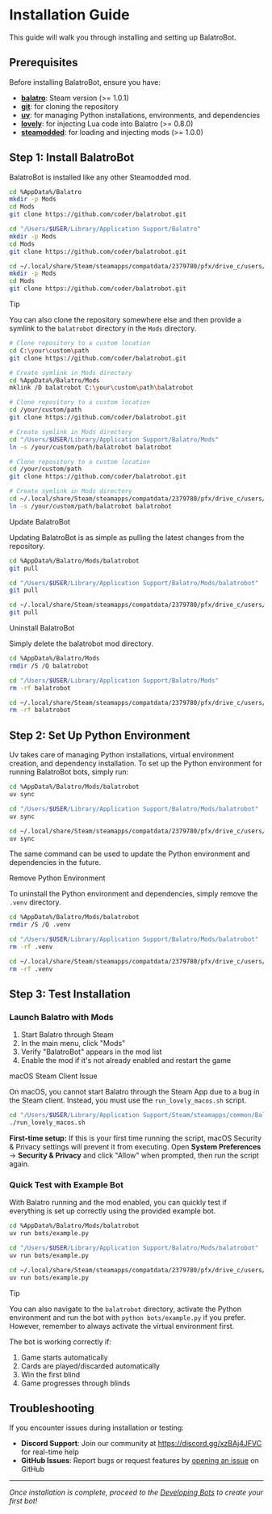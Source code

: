 # Installation Guide

This guide will walk you through installing and setting up BalatroBot.

## Prerequisites

Before installing BalatroBot, ensure you have:

- **[balatro](https://store.steampowered.com/app/2379780/Balatro/)**: Steam version (>= 1.0.1)
- **[git](https://git-scm.com/downloads)**: for cloning the repository
- **[uv](https://docs.astral.sh/uv/)**: for managing Python installations, environments, and dependencies
- **[lovely](https://github.com/ethangreen-dev/lovely-injector)**: for injecting Lua code into Balatro (>= 0.8.0)
- **[steamodded](https://github.com/Steamodded/smods)**: for loading and injecting mods (>= 1.0.0)

## Step 1: Install BalatroBot

BalatroBot is installed like any other Steamodded mod.

```sh
cd %AppData%/Balatro
mkdir -p Mods
cd Mods
git clone https://github.com/coder/balatrobot.git

```

```sh
cd "/Users/$USER/Library/Application Support/Balatro"
mkdir -p Mods
cd Mods
git clone https://github.com/coder/balatrobot.git

```

```sh
cd ~/.local/share/Steam/steamapps/compatdata/2379780/pfx/drive_c/users/steamuser/AppData/Roaming/Balatro
mkdir -p Mods
cd Mods
git clone https://github.com/coder/balatrobot.git

```

Tip

You can also clone the repository somewhere else and then provide a symlink to the `balatrobot` directory in the `Mods` directory.

```sh
# Clone repository to a custom location
cd C:\your\custom\path
git clone https://github.com/coder/balatrobot.git

# Create symlink in Mods directory
cd %AppData%/Balatro/Mods
mklink /D balatrobot C:\your\custom\path\balatrobot

```

```sh
# Clone repository to a custom location
cd /your/custom/path
git clone https://github.com/coder/balatrobot.git

# Create symlink in Mods directory
cd "/Users/$USER/Library/Application Support/Balatro/Mods"
ln -s /your/custom/path/balatrobot balatrobot

```

```sh
# Clone repository to a custom location
cd /your/custom/path
git clone https://github.com/coder/balatrobot.git

# Create symlink in Mods directory
cd ~/.local/share/Steam/steamapps/compatdata/2379780/pfx/drive_c/users/steamuser/AppData/Roaming/Balatro/Mods
ln -s /your/custom/path/balatrobot balatrobot

```

Update BalatroBot

Updating BalatroBot is as simple as pulling the latest changes from the repository.

```sh
cd %AppData%/Balatro/Mods/balatrobot
git pull

```

```sh
cd "/Users/$USER/Library/Application Support/Balatro/Mods/balatrobot"
git pull

```

```sh
cd ~/.local/share/Steam/steamapps/compatdata/2379780/pfx/drive_c/users/steamuser/AppData/Roaming/Balatro/Mods/balatrobot
git pull

```

Uninstall BalatroBot

Simply delete the balatrobot mod directory.

```sh
cd %AppData%/Balatro/Mods
rmdir /S /Q balatrobot

```

```sh
cd "/Users/$USER/Library/Application Support/Balatro/Mods"
rm -rf balatrobot

```

```sh
cd ~/.local/share/Steam/steamapps/compatdata/2379780/pfx/drive_c/users/steamuser/AppData/Roaming/Balatro/Mods
rm -rf balatrobot

```

## Step 2: Set Up Python Environment

Uv takes care of managing Python installations, virtual environment creation, and dependency installation. To set up the Python environment for running BalatroBot bots, simply run:

```sh
cd %AppData%/Balatro/Mods/balatrobot
uv sync

```

```sh
cd "/Users/$USER/Library/Application Support/Balatro/Mods/balatrobot"
uv sync

```

```sh
cd ~/.local/share/Steam/steamapps/compatdata/2379780/pfx/drive_c/users/steamuser/AppData/Roaming/Balatro/Mods/balatrobot
uv sync

```

The same command can be used to update the Python environment and dependencies in the future.

Remove Python Environment

To uninstall the Python environment and dependencies, simply remove the `.venv` directory.

```sh
cd %AppData%/Balatro/Mods/balatrobot
rmdir /S /Q .venv

```

```sh
cd "/Users/$USER/Library/Application Support/Balatro/Mods/balatrobot"
rm -rf .venv

```

```sh
cd ~/.local/share/Steam/steamapps/compatdata/2379780/pfx/drive_c/users/steamuser/AppData/Roaming/Balatro/Mods/balatrobot
rm -rf .venv

```

## Step 3: Test Installation

### Launch Balatro with Mods

1. Start Balatro through Steam
1. In the main menu, click "Mods"
1. Verify "BalatroBot" appears in the mod list
1. Enable the mod if it's not already enabled and restart the game

macOS Steam Client Issue

On macOS, you cannot start Balatro through the Steam App due to a bug in the Steam client. Instead, you must use the `run_lovely_macos.sh` script.

```sh
cd "/Users/$USER/Library/Application Support/Steam/steamapps/common/Balatro"
./run_lovely_macos.sh

```

**First-time setup:** If this is your first time running the script, macOS Security & Privacy settings will prevent it from executing. Open **System Preferences** → **Security & Privacy** and click "Allow" when prompted, then run the script again.

### Quick Test with Example Bot

With Balatro running and the mod enabled, you can quickly test if everything is set up correctly using the provided example bot.

```sh
cd %AppData%/Balatro/Mods/balatrobot
uv run bots/example.py

```

```sh
cd "/Users/$USER/Library/Application Support/Balatro/Mods/balatrobot"
uv run bots/example.py

```

```sh
cd ~/.local/share/Steam/steamapps/compatdata/2379780/pfx/drive_c/users/steamuser/AppData/Roaming/Balatro/Mods/balatrobot
uv run bots/example.py

```

Tip

You can also navigate to the `balatrobot` directory, activate the Python environment and run the bot with `python bots/example.py` if you prefer. However, remember to always activate the virtual environment first.

The bot is working correctly if:

1. Game starts automatically
1. Cards are played/discarded automatically
1. Win the first blind
1. Game progresses through blinds

## Troubleshooting

If you encounter issues during installation or testing:

- **Discord Support**: Join our community at <https://discord.gg/xzBAj4JFVC> for real-time help
- **GitHub Issues**: Report bugs or request features by [opening an issue](https://github.com/coder/balatrobot/issues) on GitHub

______________________________________________________________________

*Once installation is complete, proceed to the [Developing Bots](../developing-bots/) to create your first bot!*
